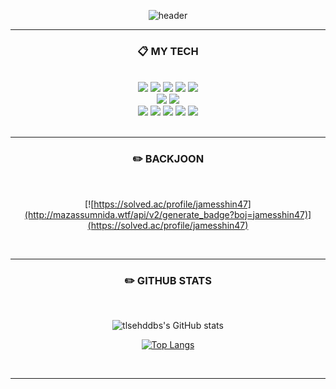 <div align="center">

![header](https://capsule-render.vercel.app/api?type=transparent&color=auto&height=300&section=header&text=Hello👋&fontColor=ffffff&fontSize=200&animation=twinkling)


<!-- 헤더 제작, 수정시 참고
https://github.com/kyechan99/capsule-render
-->

---

### :clipboard: MY TECH

<br/>

<img src="https://img.shields.io/badge/c-A8B9CC?style=for-the-badge&logo=c&logoColor=white">
<img src="https://img.shields.io/badge/c++-00599C?style=for-the-badge&logo=cplusplus&logoColor=white">
<img src="https://img.shields.io/badge/c%23-239120?style=for-the-badge&logo=csharp&logoColor=white">
<img src="https://img.shields.io/badge/Python-3776AB?style=for-the-badge&logo=Python&logoColor=white">
<img src="https://img.shields.io/badge/MySQL-4479A1?style=for-the-badge&logo=mysql&logoColor=white">

</br>
<!--유니티는 추후에 수정할 것-->
<img src="https://img.shields.io/badge/Unity-FFFFFF?style=for-the-badge&logo=Unity&logoColor=black"/>
<img src="https://img.shields.io/badge/Unreal%20Engine-0E1128?style=for-the-badge&logo=unrealengine&logoColor=white"/>

</br>

<img src="https://img.shields.io/badge/VSCode-007ACC?style=for-the-badge&logo=VisualStudioCode&logoColor=white">
<img src="https://img.shields.io/badge/VisualStudio-5C2D91?style=for-the-badge&logo=VisualStudio&logoColor=white">
<img src="https://img.shields.io/badge/Rider-000000?style=for-the-badge&logo=Rider&logoColor=white">
<img src="https://img.shields.io/badge/GitHub-181717?style=for-the-badge&logo=GitHub&logoColor=white">
<img src="https://img.shields.io/badge/Git-F05032?style=for-the-badge&logo=Git&logoColor=white">

<!--
<img src="https://img.shields.io/badge/aws-232F3E?style=for-the-badge&logo=Amazon aws&logoColor=white"> 
-->


<!-- 수정 또는 추가시 참고
- 뱃지 커스텀 사이트
https://shields.io/category/coverage

- 기술별 아이콘과 색상 코드
https://simpleicons.org/
-->

</br>
</br>

---

### :pencil2: BACKJOON

</br>

[![https://solved.ac/profile/jamesshin47](http://mazassumnida.wtf/api/v2/generate_badge?boj=jamesshin47)](https://solved.ac/profile/jamesshin47)


<!-- 백준(solved.ac) 스탯 수정시 참고
https://github.com/mazassumnida/mazassumnida
-->

<br/>

---

### :pencil2: GITHUB STATS

<br/>

<!--
![tlsehddbs's GitHub stats](https://github-readme-stats.vercel.app/api?username=tlsehddbs&show_icons=true&theme=cobalt)
[![Top Langs](https://github-readme-stats.vercel.app/api/top-langs/?username=tlsehddbs&layout=compact)](https://github.com/tlsehddbs)
-->

![tlsehddbs's GitHub stats](https://github-readme-stats.vercel.app/api?username=tlsehddbs&show_icons=true&count_private=true&include_all_commits=true&theme=cobalt)

[![Top Langs](https://github-readme-stats.vercel.app/api/top-langs/?username=tlsehddbs&layout=compact&hide=ShaderLab,GLSL,HLSL,Smalltalk)](https://github.com/tlsehddbs)


<!-- Readme stats 수정시 참고
https://github.com/anuraghazra/github-readme-stats
-->

</br>
</div>

---

